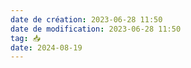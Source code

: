 ```yaml
---
date de création: 2023-06-28 11:50
date de modification: 2023-06-28 11:50
tag: 📥
date: 2024-08-19
---
```

